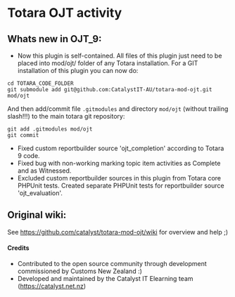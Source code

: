 # Totara OJT activity

## Whats new in OJT_9:

* Now this plugin is self-contained. All files of this plugin just need to be placed into mod/ojt/ folder of any Totara installation. 
For a GIT installation of this plugin you can now do:
```
cd TOTARA_CODE_FOLDER
git submodule add git@github.com:CatalystIT-AU/totara-mod-ojt.git mod/ojt
``` 
And then add/commit file `.gitmodules` and directory `mod/ojt` (without trailing slash!!!) to the main totara git repository:
```
git add .gitmodules mod/ojt
git commit
```
 
* Fixed custom reportbuilder source 'ojt_completion' according to Totara 9 code.
* Fixed bug with non-working marking topic item activities as Complete and as Witnessed.
* Excluded custom reportbuilder sources in this plugin from Totara core PHPUnit tests. Created separate PHPUnit tests for reportbuilder source 'ojt_evaluation'.


## Original wiki:
See https://github.com/catalyst/totara-mod-ojt/wiki for overview and help ;)

#### Credits
* Contributed to the open source community through development commissioned by Customs New Zealand :)
* Developed and maintained by the Catalyst IT Elearning team (https://catalyst.net.nz)
